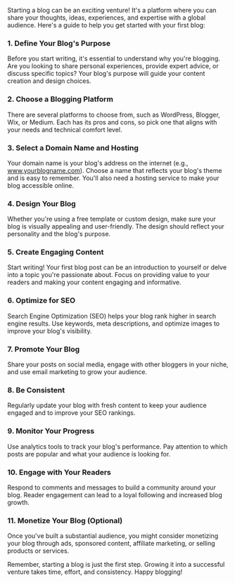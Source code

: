Starting a blog can be an exciting venture! It's a platform where you can share your thoughts, ideas, experiences, and expertise with a global audience. Here's a guide to help you get started with your first blog:

### 1. Define Your Blog's Purpose
Before you start writing, it's essential to understand why you're blogging. Are you looking to share personal experiences, provide expert advice, or discuss specific topics? Your blog's purpose will guide your content creation and design choices.

### 2. Choose a Blogging Platform
There are several platforms to choose from, such as WordPress, Blogger, Wix, or Medium. Each has its pros and cons, so pick one that aligns with your needs and technical comfort level.

### 3. Select a Domain Name and Hosting
Your domain name is your blog's address on the internet (e.g., www.yourblogname.com). Choose a name that reflects your blog's theme and is easy to remember. You'll also need a hosting service to make your blog accessible online.

### 4. Design Your Blog
Whether you're using a free template or custom design, make sure your blog is visually appealing and user-friendly. The design should reflect your personality and the blog's purpose.

### 5. Create Engaging Content
Start writing! Your first blog post can be an introduction to yourself or delve into a topic you're passionate about. Focus on providing value to your readers and making your content engaging and informative.

### 6. Optimize for SEO
Search Engine Optimization (SEO) helps your blog rank higher in search engine results. Use keywords, meta descriptions, and optimize images to improve your blog's visibility.

### 7. Promote Your Blog
Share your posts on social media, engage with other bloggers in your niche, and use email marketing to grow your audience.

### 8. Be Consistent
Regularly update your blog with fresh content to keep your audience engaged and to improve your SEO rankings.

### 9. Monitor Your Progress
Use analytics tools to track your blog's performance. Pay attention to which posts are popular and what your audience is looking for.

### 10. Engage with Your Readers
Respond to comments and messages to build a community around your blog. Reader engagement can lead to a loyal following and increased blog growth.

### 11. Monetize Your Blog (Optional)
Once you've built a substantial audience, you might consider monetizing your blog through ads, sponsored content, affiliate marketing, or selling products or services.

Remember, starting a blog is just the first step. Growing it into a successful venture takes time, effort, and consistency. Happy blogging!